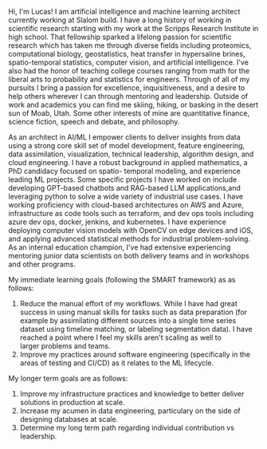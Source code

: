   Hi, I'm Lucas! I am artificial intelligence and machine learning architect currently working at Slalom build. I have a long history of working in scientific research starting
  with my work at the Scripps Research Institute in high school. That fellowship sparked a lifelong passion for scientific research which has taken me through diverse fields
  including proteomics, computational biology, geostatistics, heat transfer in hypersaline brines, spatio-temporal statistics, computer vision, and artificial intelligence. I've   also had the honor of teaching college courses ranging from math for the liberal arts to probability and statistics for engineers. Through of all of my pursuits I bring a        passion for excellence, inquisitiveness, and a desire to help others wherever I can through mentoring and leadership. Outside of work and academics you can find me skiing,       hiking, or basking in the desert sun of Moab, Utah. Some other interests of mine are quantitative finance, science fiction, speech and debate, and philosophy. 

  As an architect in AI/ML I empower clients to deliver insights from data using a strong core skill set of model development, feature engineering, data assimilation,              visualization, technical leadership, algorithm design, and cloud engineering. I have a robust background in applied mathematics, a PhD candidacy focused on spatio-               temporal modeling, and experience leading ML projects. Some specific projects I have worked on include developing GPT-based chatbots and RAG-based LLM applications,and           leveraging python to solve a wide variety of industrial use cases. I have working proficiency with  cloud-based architectures on AWS and Azure, infrastructure as code tools      such as terraform, and dev ops tools including azure dev ops, docker, jenkins, and kubernetes. I have experience deploying computer vision models with OpenCV on edge devices     and iOS, and applying advanced statistical methods for industrial problem-solving. As an internal education champion, I've had extensive experiencing mentoring junior data       scientists on both delivery teams and in workshops and other programs.
  
  My immediate learning goals (following the SMART framework) as as follows: 
  1. Reduce the manual effort of my workflows. While I have had great success in using manual skills for tasks such as data preparation (for example by assimilating different         sources into a single time series dataset using timeline matching, or labeling segmentation data). I have reached a point where I feel my skills aren't scaling as well to  
     larger problems and teams.
  3. Improve my practices around software engineering (specifically in the areas of testing and CI/CD) as it relates to the ML lifecycle. 


  My longer term goals are as follows: 
  1. Improve my infrastructure practices and knowledge to better deliver solutions in production at scale. 
  2. Increase my acumen in data engineering, particulary on the side of designing databases at scale. 
  3. Determine my long term path regarding individual contribution vs leadership.
